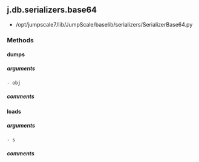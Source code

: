 ## j.db.serializers.base64

- /opt/jumpscale7/lib/JumpScale/baselib/serializers/SerializerBase64.py

### Methods

#### dumps 
##### arguments

    - obj

##### comments

#### loads 
##### arguments

    - s

##### comments

